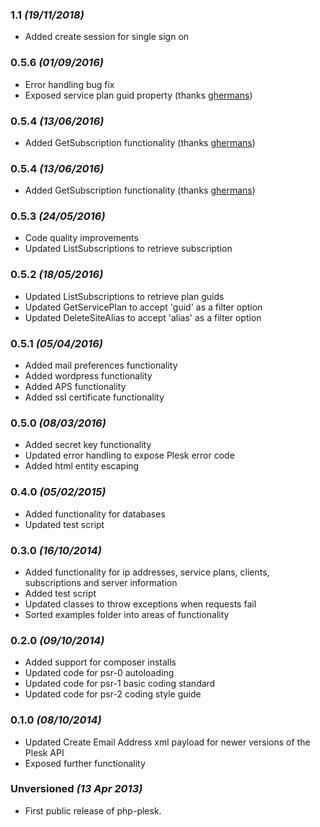 ### 1.1 _(19/11/2018)_

* Added create session for single sign on

### 0.5.6 _(01/09/2016)_

*   Error handling bug fix
*   Exposed service plan guid property (thanks [ghermans](https://github.com/ghermans))

### 0.5.4 _(13/06/2016)_

*   Added GetSubscription functionality (thanks [ghermans](https://github.com/ghermans))

### 0.5.4 _(13/06/2016)_

*   Added GetSubscription functionality (thanks [ghermans](https://github.com/ghermans))

### 0.5.3 _(24/05/2016)_

*   Code quality improvements
*   Updated ListSubscriptions to retrieve subscription 

### 0.5.2 _(18/05/2016)_

*   Updated ListSubscriptions to retrieve plan guids
*   Updated GetServicePlan to accept 'guid' as a filter option
*   Updated DeleteSiteAlias to accept 'alias' as a filter option

### 0.5.1 _(05/04/2016)_

*   Added mail preferences functionality
*   Added wordpress functionality
*   Added APS functionality
*   Added ssl certificate functionality

### 0.5.0 _(08/03/2016)_

*   Added secret key functionality
*   Updated error handling to expose Plesk error code
*   Added html entity escaping

### 0.4.0 _(05/02/2015)_

*   Added functionality for databases 
*   Updated test script

### 0.3.0 _(16/10/2014)_

*   Added functionality for ip addresses, service plans, clients, subscriptions and server information 
*   Added test script
*   Updated classes to throw exceptions when requests fail
*   Sorted examples folder into areas of functionality

### 0.2.0 _(09/10/2014)_

*   Added support for composer installs
*   Updated code for psr-0 autoloading
*   Updated code for psr-1 basic coding standard
*   Updated code for psr-2 coding style guide

### 0.1.0 _(08/10/2014)_

*   Updated Create Email Address xml payload for newer versions of the Plesk API
*   Exposed further functionality

### Unversioned _(13 Apr 2013)_

*   First public release of php-plesk.
